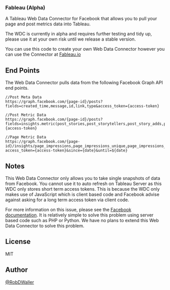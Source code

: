 ### Fableau (Alpha)

A Tableau Web Data Connector for Facebook that allows you to pull your page and
post metrics data into Tableau.  

The WDC is currently in alpha and requires further testing and tidy up, please
use it at your own risk until we release a stable version.

You can use this code to create your own Web Data Connector however you can use
the Connector at [Fableau.io](http://fableau.io)

## End Points

The Web Data Connector pulls data from the following Facebook Graph API end points.

```
//Post Meta Data
https://graph.facebook.com/{page-id}/posts?fields=created_time,message,id,link,type&access_token={access-token}

//Post Metric Data
https://graph.facebook.com/{page-id}/posts?fields=insights.metric(post_stories,post_storytellers,post_story_adds,post_story_adds_unique,post_engaged_users,post_consumptions,post_consumptions_unique,post_impressions,post_impressions_unique,post_impressions_paid,post_impressions_paid_unique,post_reactions_like_total,post_reactions_love_total,post_reactions_wow_total,post_reactions_haha_total,post_reactions_sorry_total,post_reactions_anger_total)&access_token={access-token}

//Page Metric Data
https://graph.facebook.com/{page-id}/insights/page_impressions,page_impressions_unique,page_impressions_paid,page_impressions_organic,page_stories,page_engaged_users,page_consumptions,page_consumptions_unique,page_negative_feedback,page_negative_feedback_unique,page_fan_adds_unique,page_views_total,page_views_logged_in_unique,page_posts_impressions,page_posts_impressions_unique,page_posts_impressions_paid,page_posts_impressions_organic,page_post_engagements,page_video_views?access_token={access-token}&since={date}&until=${date}
```

## Notes

This Web Data Connector only allows you to take single snapshots of data from
Facebook. You cannot use it to auto refresh on Tableau Server as this WDC only
stores short term access tokens. This is because the WDC only makes use of
JavaScript which is client based code and Facebook advise against asking for a
long term access token via client code.

For more information on this issue, please see the [Facebook documentation](https://developers.facebook.com/docs/facebook-login/access-tokens).
It is relatively simple to solve this problem using server based code such as
PHP or Python. We have no plans to extend this Web Data Connector to solve
this problem.

## License

MIT

## Author

[@RobDWaller](https://twitter.com/RobDWaller)
